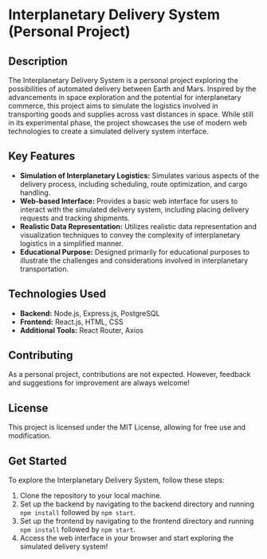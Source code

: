 # Interplanetary Delivery System (Personal Project)

## Description
The Interplanetary Delivery System is a personal project exploring the possibilities of automated delivery between Earth and Mars. Inspired by the advancements in space exploration and the potential for interplanetary commerce, this project aims to simulate the logistics involved in transporting goods and supplies across vast distances in space. While still in its experimental phase, the project showcases the use of modern web technologies to create a simulated delivery system interface.

## Key Features
- **Simulation of Interplanetary Logistics:** Simulates various aspects of the delivery process, including scheduling, route optimization, and cargo handling.
- **Web-based Interface:** Provides a basic web interface for users to interact with the simulated delivery system, including placing delivery requests and tracking shipments.
- **Realistic Data Representation:** Utilizes realistic data representation and visualization techniques to convey the complexity of interplanetary logistics in a simplified manner.
- **Educational Purpose:** Designed primarily for educational purposes to illustrate the challenges and considerations involved in interplanetary transportation.

## Technologies Used
- **Backend:** Node.js, Express.js, PostgreSQL
- **Frontend:** React.js, HTML, CSS
- **Additional Tools:** React Router, Axios

## Contributing
As a personal project, contributions are not expected. However, feedback and suggestions for improvement are always welcome!

## License
This project is licensed under the MIT License, allowing for free use and modification.

## Get Started
To explore the Interplanetary Delivery System, follow these steps:
1. Clone the repository to your local machine.
2. Set up the backend by navigating to the backend directory and running `npm install` followed by `npm start`.
3. Set up the frontend by navigating to the frontend directory and running `npm install` followed by `npm start`.
4. Access the web interface in your browser and start exploring the simulated delivery system!
